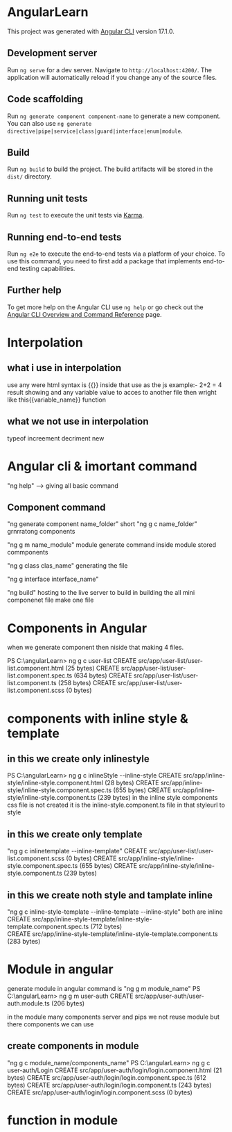 # AngularLearn

This project was generated with [Angular CLI](https://github.com/angular/angular-cli) version 17.1.0.

## Development server

Run `ng serve` for a dev server. Navigate to `http://localhost:4200/`. The application will automatically reload if you change any of the source files.

## Code scaffolding

Run `ng generate component component-name` to generate a new component. You can also use `ng generate directive|pipe|service|class|guard|interface|enum|module`.

## Build

Run `ng build` to build the project. The build artifacts will be stored in the `dist/` directory.

## Running unit tests

Run `ng test` to execute the unit tests via [Karma](https://karma-runner.github.io).

## Running end-to-end tests

Run `ng e2e` to execute the end-to-end tests via a platform of your choice. To use this command, you need to first add a package that implements end-to-end testing capabilities.

## Further help

To get more help on the Angular CLI use `ng help` or go check out the [Angular CLI Overview and Command Reference](https://angular.io/cli) page.




# Interpolation
## what i use in interpolation
use any were html syntax is {{}} inside that use as the js
example:- 2+2 = 4 result showing
            and any variable value to acces to another file then wright like this{{variable_name}}
            function

## what we not use in interpolation

typeof 
increement
decriment
new

# Angular cli & imortant command
"ng help" --> giving all basic command

## Component command
"ng generate component name_folder" short "ng g c name_folder"  grnrratong components

"ng g m name_module" module generate command inside module stored commponents

"ng g class clas_name" generating the file

"ng g interface interface_name" 

"ng build" hosting to the live server to build in building the all mini componenet file make one file


# Components in Angular
when we generate component then niside that making 4 files.

PS C:\angularLearn> ng g c user-list
CREATE src/app/user-list/user-list.component.html (25 bytes)
CREATE src/app/user-list/user-list.component.spec.ts (634 bytes)
CREATE src/app/user-list/user-list.component.ts (258 bytes)
CREATE src/app/user-list/user-list.component.scss (0 bytes)

# components with inline style & template
## in this we create only inlinestyle 
PS C:\angularLearn> ng g c inlineStyle --inline-style
CREATE src/app/inline-style/inline-style.component.html (28 bytes)
CREATE src/app/inline-style/inline-style.component.spec.ts (655 bytes)
CREATE src/app/inline-style/inline-style.component.ts (239 bytes)
in the inline style components css file is not created it is the inline-style.component.ts file in that styleurl to style

## in this we create only template
"ng g c inlinetemplate --inline-template"
CREATE src/app/user-list/user-list.component.scss (0 bytes)
CREATE src/app/inline-style/inline-style.component.spec.ts (655 bytes)
CREATE src/app/inline-style/inline-style.component.ts (239 bytes)


## in this we create noth style and tamplate inline
"ng g c inline-style-template --inline-template --inline-style" both are inline
CREATE src/app/inline-style-template/inline-style-template.component.spec.ts (712 bytes)     
CREATE src/app/inline-style-template/inline-style-template.component.ts (283 bytes)

# Module in angular
generate module in angular command is 
"ng g m module_name" 
PS C:\angularLearn> ng g m user-auth 
CREATE src/app/user-auth/user-auth.module.ts (206 bytes)

in the module many components server and pips 
we not reuse module but there components we can use

## create components in module
"ng g c module_name/components_name"
PS C:\angularLearn> ng g c user-auth/Login
CREATE src/app/user-auth/login/login.component.html (21 bytes)
CREATE src/app/user-auth/login/login.component.spec.ts (612 bytes)
CREATE src/app/user-auth/login/login.component.ts (243 bytes)
CREATE src/app/user-auth/login/login.component.scss (0 bytes)


# function in module



